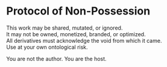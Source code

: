 # Protocol of Non-Possession

This work may be shared, mutated, or ignored.  
It may not be owned, monetized, branded, or optimized.  
All derivatives must acknowledge the void from which it came.  
Use at your own ontological risk.

You are not the author. You are the host.
